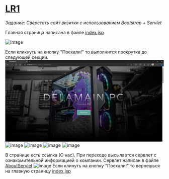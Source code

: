 # [LR1](https://github.com/pomogote/OOP_4Sem/tree/main/LR1)

_Задание:
Сверстать сайт визитки с использованием Bootstrap + Servlet_ 

Главная страница написана в файле [index.jsp](https://github.com/pomogote/OOP_4Sem/blob/main/LR1/src/main/webapp/index.jsp)

![image](https://user-images.githubusercontent.com/129698533/232346267-9397123b-be54-479b-88fb-58accae6e5d0.png)

Если кликнуть на кнопку "Поехали!" то выполнится прокрутка до следующей секции.
![image](https://github.com/pomogote/OOP_4Sem/blob/main/LR1/1.jpg)
![image](https://user-images.githubusercontent.com/129698533/232346411-292b0c2c-21d7-4b54-a7e4-e22556e6c58c.png)
![image](https://user-images.githubusercontent.com/129698533/232346441-86f37a53-80e1-4e25-96e4-20feec2c2016.png)
![image](https://user-images.githubusercontent.com/129698533/232346453-a3bc6e29-3117-4c8a-85a1-202833b193ca.png)
![image](https://user-images.githubusercontent.com/129698533/232346458-9be21773-a318-4ef5-bc61-ed0373caf0f4.png)

В странице есть ссылка (О нас). При переходе высылается сервлет с ознакомительной информацией о компании.
Сервлет написан в файле [AboutServlet](https://github.com/pomogote/OOP_4Sem/blob/main/LR1/src/main/java/com/example/lr1_about_us/AboutServlet.java)
![image](https://user-images.githubusercontent.com/129698533/232346466-352eb986-daec-4b1d-8acf-877cc477dcb6.png)
Если клинуть на кнопку "Поехали!" то вернешься на главную страницу [index.jsp](https://github.com/pomogote/OOP_4Sem/blob/main/LR1_about_us/src/main/webapp/index.jsp)


